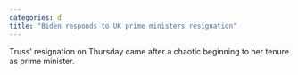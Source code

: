 ```yaml
---
categories: d
title: "Biden responds to UK prime ministers resignation"
---
```

Truss’ resignation on Thursday came after a chaotic beginning to her tenure as prime minister.